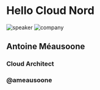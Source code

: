 <!-- .slide: class="speaker-slide" -->
# Hello Cloud Nord 

![speaker](./assets/images/ameausoone.png)
![company](./assets/images/logo_sfeir_bleu_orange.png)


<h2> Antoine <span>Méausoone</span></h2>

### Cloud Architect
<!-- .element: class="icon-rule icon-first" -->

### @ameausoone
<!-- .element: class="icon-twitter icon-second" -->